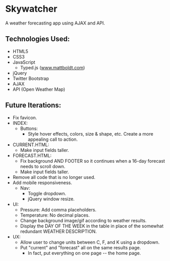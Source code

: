 # Skywatcher
A weather forecasting app using AJAX and API.

## Technologies Used:
- HTML5
- CSS3
- JavaScript
  - Typed.js (www.mattboldt.com)
- jQuery
- Twitter Bootstrap
- AJAX
- API (Open Weather Map)

## Future Iterations:
- Fix favicon.
- INDEX:
  - Buttons:
    - Style hover effects, colors, size & shape, etc. Create a more appealing call to action.
- CURRENT.HTML:
  - Make input fields taller.
- FORECAST.HTML:
  - Fix background AND FOOTER so it continues when a 16-day forecast needs to scroll down.
  - Make input fields taller.
- Remove all code that is no longer used.
- Add mobile responsiveness.
  - Nav:
    - Toggle dropdown.
    - jQuery window resize.
- UI:
  - Pressure: Add comma placeholders.
  - Temperature: No decimal places.
  - Change background image/gif according to weather results.
  - Display the DAY OF THE WEEK in the table in place of the somewhat redundant WEATHER DESCRIPTION.
- UX:
  - Allow user to change units between C, F, and K using a dropdown.
  - Put "current" and "forecast" all on the same results page.
    - In fact, put everything on one page -- the home page.